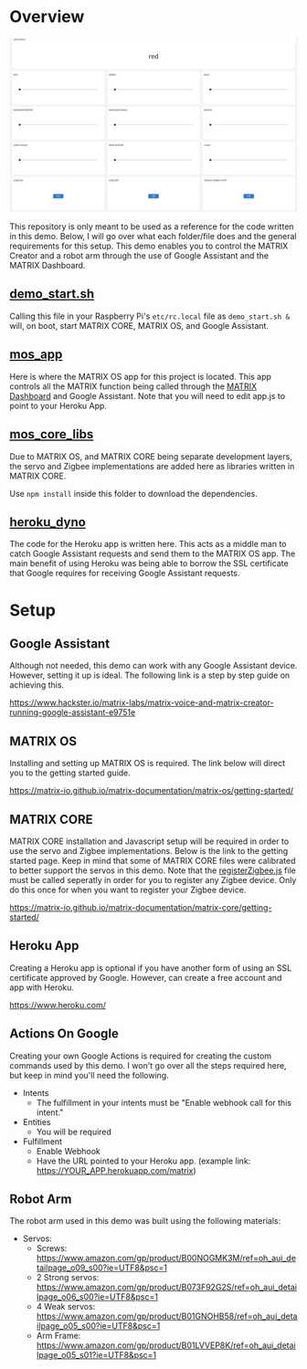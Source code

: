 # Overview

<img width=700 src="https://github.com/Hermitter/matrix-google-cloud-next-18-demo/blob/master/dashboard_example.png?raw=true">

This repository is only meant to be used as a reference for the code written in this demo. Below, I will go over what each folder/file does and the general requirements for this setup. This demo enables you to control the MATRIX Creator and a robot arm through the use of Google Assistant and the MATRIX Dashboard.

## [demo_start.sh](https://github.com/Hermitter/matrix-google-cloud-next-18-demo/blob/master/demo_start.sh)
Calling this file in your Raspberry Pi's `etc/rc.local` file as `demo_start.sh &` will, on boot, start MATRIX CORE, MATRIX OS, and Google Assistant.

## [mos_app](https://github.com/Hermitter/matrix-google-cloud-next-18-demo/tree/master/mos_core_libs)
Here is where the MATRIX OS app for this project is located. This app controls all the MATRIX function being called through the [MATRIX Dashboard](dash.matrix.one) and Google Assistant. Note that you will need to edit app.js to point to your Heroku App.

## [mos_core_libs](https://github.com/Hermitter/matrix-google-cloud-next-18-demo/tree/master/mos_app)
Due to MATRIX OS, and MATRIX CORE being separate development layers, the servo and Zigbee implementations are added here as libraries written in MATRIX CORE.

Use `npm install` inside this folder to download the dependencies.

## [heroku_dyno](heroku_dyno)
The code for the Heroku app is written here. This acts as a middle man to catch Google Assistant requests and send them to the MATRIX OS app. The main benefit of using Heroku was being able to borrow the SSL certificate that Google requires for receiving  Google Assistant requests.


# Setup

## Google Assistant
Although not needed, this demo can work with any Google Assistant device. However, setting it up is ideal. The following link is a step by step guide on achieving this.

https://www.hackster.io/matrix-labs/matrix-voice-and-matrix-creator-running-google-assistant-e9751e

## MATRIX OS
Installing and setting up MATRIX OS is required. The link below will direct you to the getting started guide.

https://matrix-io.github.io/matrix-documentation/matrix-os/getting-started/

## MATRIX CORE
MATRIX CORE installation and Javascript setup will be required in order to use the servo and Zigbee implementations. Below is the link to the getting started page. Keep in mind that some of MATRIX CORE files were calibrated to better support the servos in this demo. Note that the [registerZigbee.js](https://github.com/Hermitter/matrix-google-cloud-next-18-demo/blob/master/mos_core_libs/registerZigbee.js) file must be called seperatly in order for you to register any Zigbee device. Only do this once for when you want to register your Zigbee device.

https://matrix-io.github.io/matrix-documentation/matrix-core/getting-started/

## Heroku App
Creating a Heroku app is optional if you have another form of using an SSL certificate approved by Google. However, can create a free account and app with Heroku.

https://www.heroku.com/

## Actions On Google
Creating your own Google Actions is required for creating the custom commands used by this demo. I won't go over all the steps required here, but keep in mind you'll need the following.
- Intents 
    - The fulfillment in your intents must be "Enable webhook call for this intent."
- Entities
    - You will be required
- Fulfillment
    - Enable Webhook
    - Have the URL pointed to your Heroku app. (example link: https://YOUR_APP.herokuapp.com/matrix)

## Robot Arm
The robot arm used in this demo was built using the following materials:
- Servos:
    - Screws: https://www.amazon.com/gp/product/B00NOGMK3M/ref=oh_aui_detailpage_o09_s00?ie=UTF8&psc=1
    - 2 Strong servos: https://www.amazon.com/gp/product/B073F92G2S/ref=oh_aui_detailpage_o06_s00?ie=UTF8&psc=1
    - 4 Weak servos: https://www.amazon.com/gp/product/B01GNOHB58/ref=oh_aui_detailpage_o05_s00?ie=UTF8&psc=1
    - Arm Frame: https://www.amazon.com/gp/product/B01LVVEP8K/ref=oh_aui_detailpage_o05_s01?ie=UTF8&psc=1
